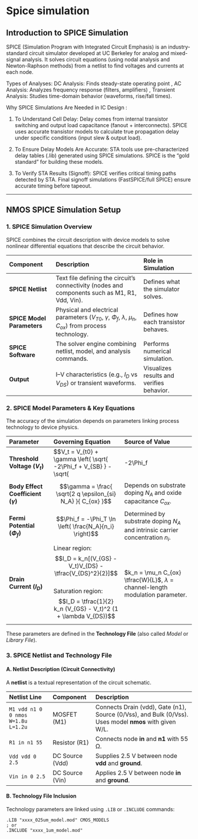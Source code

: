# Spice simulation 


## Introduction to SPICE Simulation

SPICE (Simulation Program with Integrated Circuit Emphasis) is an industry-standard circuit simulator developed at UC Berkeley for analog and mixed-signal analysis. It solves circuit equations (using nodal analysis and Newton-Raphson methods) from a netlist to find voltages and currents at each node.

Types of Analyses:
DC Analysis: Finds steady-state operating point , 
AC Analysis: Analyzes frequency response (filters, amplifiers) , 
Transient Analysis: Studies time-domain behavior (waveforms, rise/fall times).

Why SPICE Simulations Are Needed in IC Design : 

1) To Understand Cell Delay:
Delay comes from internal transistor switching and output load capacitance (fanout + interconnects).
SPICE uses accurate transistor models to calculate true propagation delay under specific conditions (input slew & output load).

2) To Ensure Delay Models Are Accurate:
STA tools use pre-characterized delay tables (.lib) generated using SPICE simulations.
SPICE is the “gold standard” for building these models.

3) To Verify STA Results (Signoff):
SPICE verifies critical timing paths detected by STA.
Final signoff simulations (FastSPICE/full SPICE) ensure accurate timing before tapeout.

---


## NMOS SPICE Simulation Setup


### 1. SPICE Simulation Overview

SPICE combines the circuit description with device models to solve nonlinear differential equations that describe the circuit behavior.

| **Component** | **Description** | **Role in Simulation** |
|:--------------|:----------------|:------------------------|
| **SPICE Netlist** | Text file defining the circuit’s connectivity (nodes and components such as M1, R1, Vdd, Vin). | Defines what the simulator solves. |
| **SPICE Model Parameters** | Physical and electrical parameters ($V_{T0}$, $\gamma$, $\Phi_f$, $\lambda$, $\mu_n$, $C_{ox}$) from process technology. | Defines how each transistor behaves. |
| **SPICE Software** | The solver engine combining netlist, model, and analysis commands. | Performs numerical simulation. |
| **Output** | I–V characteristics (e.g., $I_D$ vs $V_{DS}$) or transient waveforms. | Visualizes results and verifies behavior. |


### 2. SPICE Model Parameters & Key Equations

The accuracy of the simulation depends on parameters linking process technology to device physics.

| **Parameter** | **Governing Equation** | **Source of Value** |
|:---------------|:------------------------|:--------------------|
| **Threshold Voltage ($V_t$)** | $$V_t = V_{t0} + \gamma \left( \sqrt{ -2\Phi_f + V_{SB} } - \sqrt{| -2\Phi_f |} \right)$$ | Depends on substrate bias $V_{SB}$ and body effect coefficient $\gamma$. |
| **Body Effect Coefficient ($\gamma$)** | $$\gamma = \frac{ \sqrt{2 q \epsilon_{si} N_A} }{ C_{ox} }$$ | Depends on substrate doping $N_A$ and oxide capacitance $C_{ox}$. |
| **Fermi Potential ($\Phi_f$)** | $$\Phi_f = -\Phi_T \ln \left( \frac{N_A}{n_i} \right)$$ | Determined by substrate doping $N_A$ and intrinsic carrier concentration $n_i$. |
| **Drain Current ($I_D$)** | Linear region: $$I_D = k_n[(V_{GS} - V_t)V_{DS} - \tfrac{V_{DS}^2}{2}]$$ <br> Saturation region: $$I_D = \tfrac{1}{2} k_n (V_{GS} - V_t)^2 (1 + \lambda V_{DS})$$ | $k_n = \mu_n C_{ox} \tfrac{W}{L}$, $\lambda$ = channel-length modulation parameter. |

These parameters are defined in the **Technology File** (also called *Model* or *Library File*).



### 3.  SPICE Netlist and Technology File

#### A. Netlist Description (Circuit Connectivity)

A **netlist** is a textual representation of the circuit schematic.

| **Netlist Line** | **Component** | **Description** |
|:-----------------|:--------------|:----------------|
| `M1 vdd n1 0 0 nmos W=1.8u L=1.2u` | MOSFET (M1) | Connects Drain (vdd), Gate (n1), Source (0/Vss), and Bulk (0/Vss). Uses model **nmos** with given W/L. |
| `R1 in n1 55` | Resistor (R1) | Connects node **in** and **n1** with 55 Ω. |
| `Vdd vdd 0 2.5` | DC Source (Vdd) | Supplies 2.5 V between node **vdd** and **ground**. |
| `Vin in 0 2.5` | DC Source (Vin) | Applies 2.5 V between node **in** and **ground**. |



#### B. Technology File Inclusion

Technology parameters are linked using `.LIB` or `.INCLUDE` commands:

```spice
.LIB "xxxx_025um_model.mod" CMOS_MODELS
; or
.INCLUDE "xxxx_1um_model.mod"

